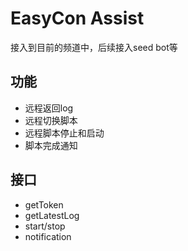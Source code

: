 # EasyCon Assist

接入到目前的频道中，后续接入seed bot等



## 功能

- 远程返回log
- 远程切换脚本
- 远程脚本停止和启动
- 脚本完成通知



## 接口

- getToken
- getLatestLog
- start/stop
- notification